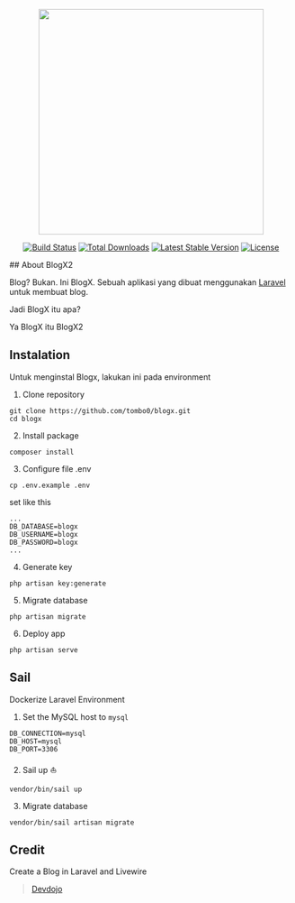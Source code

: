 <p align="center"><a href="https://laravel.com" target="_blank"><img src="https://raw.githubusercontent.com/laravel/art/master/logo-lockup/5%20SVG/2%20CMYK/1%20Full%20Color/laravel-logolockup-cmyk-red.svg" width="400"></a></p>

<p align="center">
<a href="https://travis-ci.org/laravel/framework"><img src="https://travis-ci.org/laravel/framework.svg" alt="Build Status"></a>
<a href="https://packagist.org/packages/laravel/framework"><img src="https://img.shields.io/packagist/dt/laravel/framework" alt="Total Downloads"></a>
<a href="https://packagist.org/packages/laravel/framework"><img src="https://img.shields.io/packagist/v/laravel/framework" alt="Latest Stable Version"></a>
<a href="https://packagist.org/packages/laravel/framework"><img src="https://img.shields.io/packagist/l/laravel/framework" alt="License"></a>
</p>
## About BlogX2

Blog? Bukan. Ini BlogX. Sebuah aplikasi yang dibuat menggunakan [Laravel](https://laravel.com) untuk membuat blog. 

Jadi BlogX itu apa?

Ya BlogX itu BlogX2

## Instalation

Untuk menginstal Blogx, lakukan ini pada environment

1. Clone repository
```
git clone https://github.com/tombo0/blogx.git
cd blogx
```

2. Install package
```
composer install
```

3. Configure file .env
```
cp .env.example .env
```
set like this
```
...
DB_DATABASE=blogx
DB_USERNAME=blogx
DB_PASSWORD=blogx
...
```


4. Generate key
```
php artisan key:generate
```

5. Migrate database 
```
php artisan migrate
```

6. Deploy app 
```
php artisan serve
```

## Sail
Dockerize Laravel Environment
1. Set the MySQL host to `mysql`
```
DB_CONNECTION=mysql
DB_HOST=mysql
DB_PORT=3306
```

2. Sail up :boat:
```
vendor/bin/sail up
```

3. Migrate database
```
vendor/bin/sail artisan migrate
```

## Credit

Create a Blog in Laravel and Livewire
>[Devdojo](https://devdojo.com/tnylea/create-a-blog-in-laravel-and-livewire)
